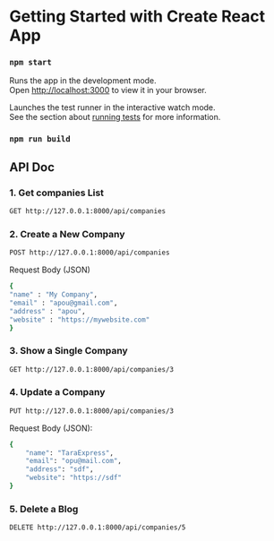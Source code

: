 # Getting Started with Create React App

### `npm start`

Runs the app in the development mode.\
Open [http://localhost:3000](http://localhost:3000) to view it in your browser.

Launches the test runner in the interactive watch mode.\
See the section about [running tests](https://facebook.github.io/create-react-app/docs/running-tests) for more information.

### `npm run build`

## API Doc

### 1. Get companies List

```bash
GET http://127.0.0.1:8000/api/companies
```

### 2. Create a New Company

```bash
POST http://127.0.0.1:8000/api/companies
```

Request Body (JSON)

```bash
{
"name" : "My Company",
"email" : "apou@gmail.com",
"address" : "apou",
"website" : "https://mywebsite.com"
}
```

### 3. Show a Single Company

```bash
GET http://127.0.0.1:8000/api/companies/3
```

### 4. Update a Company

```bash
PUT http://127.0.0.1:8000/api/companies/3
```

Request Body (JSON):

```bash
{
    "name": "TaraExpress",
    "email": "opu@mail.com",
    "address": "sdf",
    "website": "https://sdf"
}
```

### 5. Delete a Blog

```bash
DELETE http://127.0.0.1:8000/api/companies/5
```
